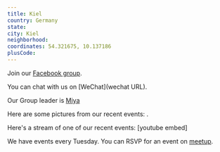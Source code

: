 ```yaml
---
title: Kiel
country: Germany
state: 
city: Kiel
neighborhood: 
coordinates: 54.321675, 10.137186
plusCode:
---
```

Join our [Facebook group](https://www.facebook.com/groups/free.code.camp.kiel).

You can chat with us on [WeChat](wechat URL).

Our Group leader is [Miya](freecodecamp.org/miya)

Here are some pictures from our recent events:
![]().

Here's a stream of one of our recent events:
[youtube embed]

We have events every Tuesday. You can RSVP for an event on [meetup](meetupurl).

